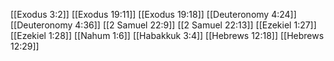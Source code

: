 [[Exodus 3:2]]
[[Exodus 19:11]]
[[Exodus 19:18]]
[[Deuteronomy 4:24]]
[[Deuteronomy 4:36]]
[[2 Samuel 22:9]]
[[2 Samuel 22:13]]
[[Ezekiel 1:27]]
[[Ezekiel 1:28]]
[[Nahum 1:6]]
[[Habakkuk 3:4]]
[[Hebrews 12:18]]
[[Hebrews 12:29]]
